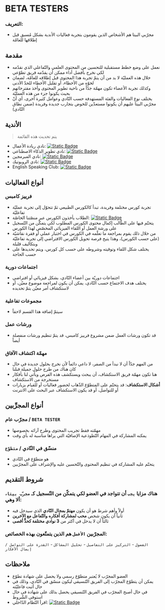 # BETA TESTERS 
### التعريف:
- مجرّبي البيتا هم الأشخاص الذين يقومون بتجربة فعاليات الأندية بشكل مُسبق قبل إطلاقها للعامّة

## مقدمة
-   نعمل على وضع خطط مستقبلية للتحسين من المحتوى العلمي والتّفاعلي الذي نقدّمه لكي نخرج بأفضل أداء ممكن أن يقدّمه فريق تطوّعي
-   خلال هذه العمليّة لا بد من أن يتمّ تجربة هذا المحتوى قبل إطلاقه للعامّة، لضمان لخوّه من الأخطاء، أو تقليل الأخطاء للحدّ الأدنى
-   وكذلك تجربة الأعضاء تكون مهمّة جدّاً من ناحية تطوير المحتوى وأخذ مقترحاتهم بحيث يكونوا جزء من هذه العمليّة
-   يختلف نوع الفعاليات والفئة المستهدفة حسب النّادي وعوامل كثيرة أخرى، أي أنّ مجرّبي البيتا عليهم أن يكونوا مستعدّين للخوض بتجارب جديدة وفريدة (ضمن نطاق النّادي)

## الأندية
> يتم تحديث هذه القائمة
- نادي ريادة الأعمال: [![Static Badge](https://img.shields.io/badge/-entrepreneurship-DA552F?logo=producthunt&labelColor=white)](entrepreneurship.md)
- نادي تطوير الذكاء الاصطناعي: [![Static Badge](https://img.shields.io/badge/-AI--dev-20BEFF?logo=keras&logoColor=20BEFF&labelColor=white)](AI-dev.md)
- نادي المبرمجين: [![Static Badge](https://img.shields.io/badge/-programmers-white?logo=visualstudiocode&labelColor=007ACC)](programmers.md)
- نادي الروبوتيك: [![Static Badge](https://img.shields.io/badge/-robotics-red?logo=probot&logoColor=red&labelColor=white)](robotics.md)
- English Speaking Club: [![Static Badge](https://img.shields.io/badge/-ESC-white?logo=TED&labelColor=E62B1E)](ESC.md)

## أنواع الفعاليات
### فرييز كامبس
- تجربة كورس مختلفة وفريدة، تبدأ كالكورس الطبيعي ثمّ تتحوّل إلى تجربة عمليّة تفاعليّة
- الطلاب يأخذون الكورس عبر منصّتنا الخاصّة: [![Static Badge](https://img.shields.io/badge/-LMS-3884FF?logo=gitbook&labelColor=white)]([url](https://lms.ibtikar.org.tr))
- يتحتّم فيها على الطّالب إكمال محتوى الكورس المطلوب لكي يتمكّن من التّسجيل على ورشة العمل أو اللقاء الفيزيائي المخصّص لهذا الكورس
- من خلال ذلك يقوم بمراجعة ما تعلّمه في الكورس في اختبار عملي أو فقرة نقاشيّة (على حسب الكورس)، وهذا يتيح فرصة تحويل الكورس الافتراضي إلى تجربة تفاعليّة وبتكاليف قليلة
- يختلف شكل اللقاء وتوقيته وشروطه على حسب كل كورس، ويتم تحديدها على حسب الحاجة
### اجتماعات دورية
- اجتماعات دوريّة بين أعضاء النّادي، بشكل فيزيائي أو افتراضي
- يختلف هدف الاجتماع حسب النّادي، يمكن أن يكون لمراجعة موضوع معيّن، أو لاستكشاف أمر معيّن يتمّ تحديده
### مجموعات تفاعلية
- سيتمّ إضافة هذا القسم لاحقاً
### ورشات عمل
- قد تكون ورشات العمل ضمن مشروع فرييز كامبس، قد يتمّ تنظيم ورشات منفصلة أيضاً
### مهمّة اكتشاف الآفاق
- من المهم جدّاً أن لا نبدأ من الصفر، لا داعي دائماً لأن نخرج بحلول جديدة في حال كان هناك من طرح حلول جميلة قبلنا
- هنا تكون مهمّة فريق الاستكشاف، أن يبحث ويستكشف هذه الفرص ويأتي لنا بأفكار مستخرجة من الاستكشاف
- **أشكال الاستكشاف**: قد يتحتّم على المتطوّع الذّهاب لحضور فعاليات أو للقيام بزيارات أو للتواصل، أو قد يكون الاستكشاف عبر البحث على الانترنت

## أنواع المجرِّبين
### مجرّب عام / `BETA TESTER`
- مهمّته فقط تجريب المحتوى وطرح آرائه بخصوصها
- يمكنه المشاركة في المهام التّطوذعية الإضافيّة التي يراها مناسبة له بأي وقت
### منسّق في النّادي / `متطوّع`
- هو متطوّع في النّادي
- يتحتّم عليه المشاركة في تنظيم المحتوى والتّحسين عليه والإشراف على المجرّبين

## شروط التقديم
### هناك مزايا `يجب` أن تتواجد في العضو لكي يتمكّن من التّسجيل كـ `مجرّب بيتا`، ألا وهي:
- أولاً وأهم شرط هو أن يكون **مهتمّ بمجال النّادي** الذي سيدخل فيه
- ثانياً أن يكون شخص **محب لمشاركة أفكاره والتّفاعل مع الآخرين**
- ثالثاً أن لا يدخل في أكثر من **3 نوادي مختلفة كحدٍّ أقصى**
### المجرّبين `الأفضل` هم الذين يتمتّعون بهذه الخصائص:
`الفضول` - `التركيز على التفاصيل` - `تحليل المشاكل` - `القدرة على التواصل / إيصال الأفكار`

## ملاحظات
- العضو المجرّب لا يُعتبر متطوّع رسمي ولا يحصل على شهادة تطوّع
- يمكن أن يتطوّع المجرّب إلى الفريق التّنسيقي ليكون منسّق في النّادي، وذلك في حال أثبت فاعليّته
- في حال أصبح المجرّب في الفريق التّنسيقي يحصل بذلك على شهادة في حال استوفى الشّروط
-   اقرأ النّظام الدّاخلي: [![Static Badge](https://img.shields.io/badge/-system-gray?logo=github&logoColor=black&labelColor=white)](https://github.com/cankanalbir/system1)
